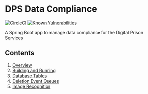 # DPS Data Compliance 

[![CircleCI](https://circleci.com/gh/ministryofjustice/dps-data-compliance.svg?style=svg)](https://circleci.com/gh/ministryofjustice/dps-data-compliance)
[![Known Vulnerabilities](https://snyk.io/test/github/ministryofjustice/dps-data-compliance/badge.svg)](https://snyk.io/test/github/ministryofjustice/dps-data-compliance)

A Spring Boot app to manage data compliance for the Digital Prison Services

## Contents

1. [Overview](readme/overview.md)
2. [Building and Running](readme/running.md)
3. [Database Tables](readme/db_tables.md)
4. [Deletion Event Queues](readme/deletion_events.md)
5. [Image Recognition](readme/image_recognition.md)